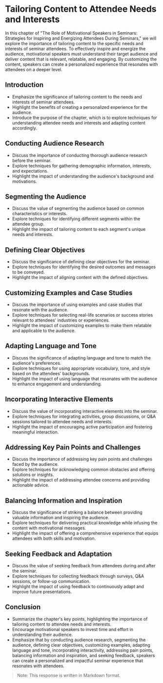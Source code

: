 Tailoring Content to Attendee Needs and Interests
==========================================================

In this chapter of "The Role of Motivational Speakers in Seminars: Strategies for Inspiring and Energizing Attendees During Seminars," we will explore the importance of tailoring content to the specific needs and interests of seminar attendees. To effectively inspire and energize the audience, motivational speakers must understand their target audience and deliver content that is relevant, relatable, and engaging. By customizing the content, speakers can create a personalized experience that resonates with attendees on a deeper level.

**Introduction**
----------------

* Emphasize the significance of tailoring content to the needs and interests of seminar attendees.
* Highlight the benefits of creating a personalized experience for the audience.
* Introduce the purpose of the chapter, which is to explore techniques for understanding attendee needs and interests and adapting content accordingly.

**Conducting Audience Research**
--------------------------------

* Discuss the importance of conducting thorough audience research before the seminar.
* Explore techniques for gathering demographic information, interests, and expectations.
* Highlight the impact of understanding the audience's background and motivations.

**Segmenting the Audience**
---------------------------

* Discuss the value of segmenting the audience based on common characteristics or interests.
* Explore techniques for identifying different segments within the attendee group.
* Highlight the impact of tailoring content to each segment's unique needs and interests.

**Defining Clear Objectives**
-----------------------------

* Discuss the significance of defining clear objectives for the seminar.
* Explore techniques for identifying the desired outcomes and messages to be conveyed.
* Highlight the impact of aligning content with the defined objectives.

**Customizing Examples and Case Studies**
-----------------------------------------

* Discuss the importance of using examples and case studies that resonate with the audience.
* Explore techniques for selecting real-life scenarios or success stories relevant to attendees' industries or experiences.
* Highlight the impact of customizing examples to make them relatable and applicable to the audience.

**Adapting Language and Tone**
------------------------------

* Discuss the significance of adapting language and tone to match the audience's preferences.
* Explore techniques for using appropriate vocabulary, tone, and style based on the attendees' backgrounds.
* Highlight the impact of using language that resonates with the audience to enhance engagement and understanding.

**Incorporating Interactive Elements**
--------------------------------------

* Discuss the value of incorporating interactive elements into the seminar.
* Explore techniques for integrating activities, group discussions, or Q\&A sessions tailored to attendee needs and interests.
* Highlight the impact of encouraging active participation and fostering meaningful interaction.

**Addressing Key Pain Points and Challenges**
---------------------------------------------

* Discuss the importance of addressing key pain points and challenges faced by the audience.
* Explore techniques for acknowledging common obstacles and offering solutions or insights.
* Highlight the impact of addressing attendee concerns and providing actionable advice.

**Balancing Information and Inspiration**
-----------------------------------------

* Discuss the significance of striking a balance between providing valuable information and inspiring the audience.
* Explore techniques for delivering practical knowledge while infusing the content with motivational messages.
* Highlight the impact of offering a comprehensive experience that equips attendees with both skills and motivation.

**Seeking Feedback and Adaptation**
-----------------------------------

* Discuss the value of seeking feedback from attendees during and after the seminar.
* Explore techniques for collecting feedback through surveys, Q\&A sessions, or follow-up communication.
* Highlight the impact of using feedback to continuously adapt and improve future presentations.

**Conclusion**
--------------

* Summarize the chapter's key points, highlighting the importance of tailoring content to attendee needs and interests.
* Encourage motivational speakers to invest time and effort in understanding their audience.
* Emphasize that by conducting audience research, segmenting the audience, defining clear objectives, customizing examples, adapting language and tone, incorporating interactivity, addressing pain points, balancing information and inspiration, and seeking feedback, speakers can create a personalized and impactful seminar experience that resonates with attendees.

> Note: This response is written in Markdown format.
